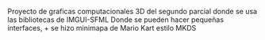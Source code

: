 Proyecto de graficas computacionales 3D del segundo parcial donde se usa las bibliotecas de IMGUI-SFML Donde se pueden hacer pequeñas interfaces, + se hizo minimapa de Mario Kart estilo MKDS
